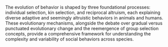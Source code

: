 The evolution of behavior is shaped by three foundational processes: individual selection, kin selection, and reciprocal altruism, each explaining diverse adaptive and seemingly altruistic behaviors in animals and humans. These evolutionary mechanisms, alongside the debate over gradual versus punctuated evolutionary change and the reemergence of group selection concepts, provide a comprehensive framework for understanding the complexity and variability of social behaviors across species.
